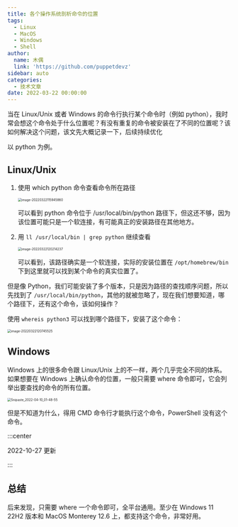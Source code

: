 ```yaml
---
title: 各个操作系统剖析命令的位置
tags:
  - Linux
  - MacOS
  - Windows
  - Shell
author:
  name: 木偶
  link: 'https://github.com/puppetdevz'
sidebar: auto
categories:
  - 技术文章
date: 2022-03-22 00:00:00
---
```




当在 Linux/Unix 或者 Windows 的命令行执行某个命令时（例如 python），我时常会想这个命令处于什么位置呢？有没有重复的命令被安装在了不同的位置呢？该如何解决这个问题，该文先大概记录一下，后续持续优化

<!-- more -->

以 python 为例。

## Linux/Unix

1. 使用 which python 命令查看命令所在路径

   <img src="http://img.puppetdev.top/image/note/7b4a9f70cec28510296a070b2a839033.png" alt="image-20220322115945860" style="zoom:50%;" />

   可以看到 python 命令位于 /usr/local/bin/python 路径下，但这还不够，因为该位置可能只是一个软连接，有可能真正的安装路径在其他地方。

2. 用 `ll /usr/local/bin | grep python` 继续查看

   <img src="http://img.puppetdev.top/image/note/d6a0332abcecbb652a8033ff458872e8.png" alt="image-20220322120214237" style="zoom:50%;" />

   可以看到，该路径确实是一个软连接，实际的安装位置在 `/opt/homebrew/bin` 下到这里就可以找到某个命令的真实位置了。

但是像 Python，我们可能安装了多个版本，只是因为路径的查找顺序问题，所以先找到了 `/usr/local/bin/python`，其他的就被忽略了，现在我们想要知道，哪个路径下，还有这个命令，该如何操作？

使用 `whereis python3` 可以找到哪个路径下，安装了这个命令：

<img src="http://img.puppetdev.top/image/note/ead105a7e7733e362cd3b9b330a2085c.png" alt="image-20220322120745525" style="zoom:50%;" />

## Windows

Windows 上的很多命令跟 Linux/Unix 上的不一样，两个几乎完全不同的体系。如果想要在 Windows 上确认命令的位置，一般只需要 where 命令即可，它会列举出要查找的命令的所有位置。

<img src="http://img.puppetdev.top/image/note/a836bc70ab096246b47e5836ff4061da.png" alt="Snipaste_2022-04-10_01-48-55" style="zoom:50%;" />

但是不知道为什么，得用 CMD 命令行才能执行这个命令，PowerShell 没有这个命令。

:::center

2022-10-27 更新

:::

## 总结

后来发现，只需要 where 一个命令即可，全平台通用。至少在 Windows 11 22H2 版本和 MacOS Monterey 12.6 上，都支持这个命令，非常好用。

